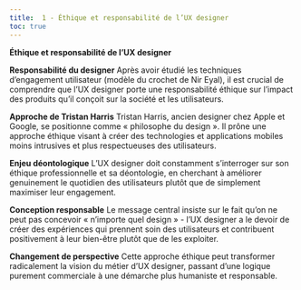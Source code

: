 ```yaml
---
title:  1 - Éthique et responsabilité de l’UX designer
toc: true
---
```


**Éthique et responsabilité de l’UX designer**

**Responsabilité du designer**
Après avoir étudié les techniques d’engagement utilisateur (modèle du crochet de Nir Eyal), il est crucial de comprendre que l’UX designer porte une responsabilité éthique sur l’impact des produits qu’il conçoit sur la société et les utilisateurs.

**Approche de Tristan Harris**
Tristan Harris, ancien designer chez Apple et Google, se positionne comme « philosophe du design ». Il prône une approche éthique visant à créer des technologies et applications mobiles moins intrusives et plus respectueuses des utilisateurs.

**Enjeu déontologique**
L’UX designer doit constamment s’interroger sur son éthique professionnelle et sa déontologie, en cherchant à améliorer genuinement le quotidien des utilisateurs plutôt que de simplement maximiser leur engagement.

**Conception responsable**
Le message central insiste sur le fait qu’on ne peut pas concevoir « n’importe quel design » - l’UX designer a le devoir de créer des expériences qui prennent soin des utilisateurs et contribuent positivement à leur bien-être plutôt que de les exploiter.

**Changement de perspective**
Cette approche éthique peut transformer radicalement la vision du métier d’UX designer, passant d’une logique purement commerciale à une démarche plus humaniste et responsable.